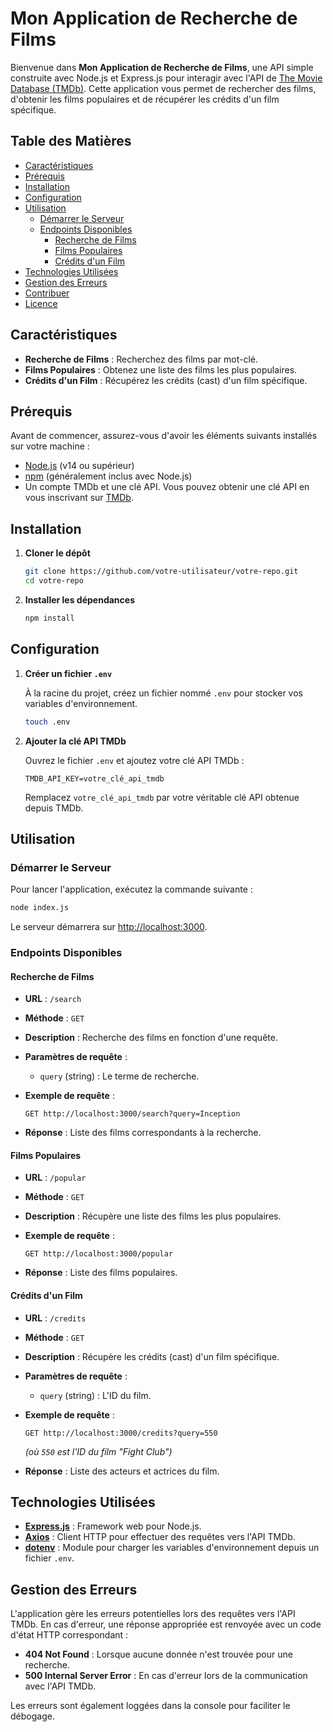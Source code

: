 # Mon Application de Recherche de Films

Bienvenue dans **Mon Application de Recherche de Films**, une API simple construite avec Node.js et Express.js pour interagir avec l'API de [The Movie Database (TMDb)](https://www.themoviedb.org/). Cette application vous permet de rechercher des films, d'obtenir les films populaires et de récupérer les crédits d'un film spécifique.

## Table des Matières

- [Caractéristiques](#caractéristiques)
- [Prérequis](#prérequis)
- [Installation](#installation)
- [Configuration](#configuration)
- [Utilisation](#utilisation)
    - [Démarrer le Serveur](#démarrer-le-serveur)
    - [Endpoints Disponibles](#endpoints-disponibles)
        - [Recherche de Films](#recherche-de-films)
        - [Films Populaires](#films-populaires)
        - [Crédits d'un Film](#crédits-dun-film)
- [Technologies Utilisées](#technologies-utilis%C3%A9es)
- [Gestion des Erreurs](#gestion-des-erreurs)
- [Contribuer](#contribuer)
- [Licence](#licence)

## Caractéristiques

- **Recherche de Films** : Recherchez des films par mot-clé.
- **Films Populaires** : Obtenez une liste des films les plus populaires.
- **Crédits d'un Film** : Récupérez les crédits (cast) d'un film spécifique.

## Prérequis

Avant de commencer, assurez-vous d'avoir les éléments suivants installés sur votre machine :

- [Node.js](https://nodejs.org/) (v14 ou supérieur)
- [npm](https://www.npmjs.com/) (généralement inclus avec Node.js)
- Un compte TMDb et une clé API. Vous pouvez obtenir une clé API en vous inscrivant sur [TMDb](https://www.themoviedb.org/).

## Installation

1. **Cloner le dépôt**

   ```bash
   git clone https://github.com/votre-utilisateur/votre-repo.git
   cd votre-repo
   ```

2. **Installer les dépendances**

   ```bash
   npm install
   ```

## Configuration

1. **Créer un fichier `.env`**

   À la racine du projet, créez un fichier nommé `.env` pour stocker vos variables d'environnement.

   ```bash
   touch .env
   ```

2. **Ajouter la clé API TMDb**

   Ouvrez le fichier `.env` et ajoutez votre clé API TMDb :

   ```env
   TMDB_API_KEY=votre_clé_api_tmdb
   ```

   Remplacez `votre_clé_api_tmdb` par votre véritable clé API obtenue depuis TMDb.

## Utilisation

### Démarrer le Serveur

Pour lancer l'application, exécutez la commande suivante :

```bash
node index.js
```

Le serveur démarrera sur [http://localhost:3000](http://localhost:3000).

### Endpoints Disponibles

#### Recherche de Films

- **URL** : `/search`
- **Méthode** : `GET`
- **Description** : Recherche des films en fonction d'une requête.

- **Paramètres de requête** :
    - `query` (string) : Le terme de recherche.

- **Exemple de requête** :

  ```http
  GET http://localhost:3000/search?query=Inception
  ```

- **Réponse** : Liste des films correspondants à la recherche.

#### Films Populaires

- **URL** : `/popular`
- **Méthode** : `GET`
- **Description** : Récupère une liste des films les plus populaires.

- **Exemple de requête** :

  ```http
  GET http://localhost:3000/popular
  ```

- **Réponse** : Liste des films populaires.

#### Crédits d'un Film

- **URL** : `/credits`
- **Méthode** : `GET`
- **Description** : Récupère les crédits (cast) d'un film spécifique.

- **Paramètres de requête** :
    - `query` (string) : L'ID du film.

- **Exemple de requête** :

  ```http
  GET http://localhost:3000/credits?query=550
  ```

  *(où `550` est l'ID du film "Fight Club")*

- **Réponse** : Liste des acteurs et actrices du film.

## Technologies Utilisées

- **[Express.js](https://expressjs.com/)** : Framework web pour Node.js.
- **[Axios](https://axios-http.com/)** : Client HTTP pour effectuer des requêtes vers l'API TMDb.
- **[dotenv](https://github.com/motdotla/dotenv)** : Module pour charger les variables d'environnement depuis un fichier `.env`.

## Gestion des Erreurs

L'application gère les erreurs potentielles lors des requêtes vers l'API TMDb. En cas d'erreur, une réponse appropriée est renvoyée avec un code d'état HTTP correspondant :

- **404 Not Found** : Lorsque aucune donnée n'est trouvée pour une recherche.
- **500 Internal Server Error** : En cas d'erreur lors de la communication avec l'API TMDb.

Les erreurs sont également loggées dans la console pour faciliter le débogage.
